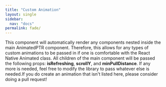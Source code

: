 ```yaml
---
title: "Custom Animation"
layout: single
sidebar:
  nav: "docs"
permalink: fade/
---
```

This component will automatically render any components nested inside the main AnimatedPTR component.  Therefore, this allows for any types of custom animations to be passed in if one is comfortable with the React Native Animated class. All children of the main component will be passed the following props: <strong>isRefreshing</strong>, <strong>scrollY</strong>, and <strong>minPullDistance</strong>.  If any more is needed, feel free to modify the library to pass whatever else is needed.If you do create an animation that isn't listed here, please consider doing a pull request!
